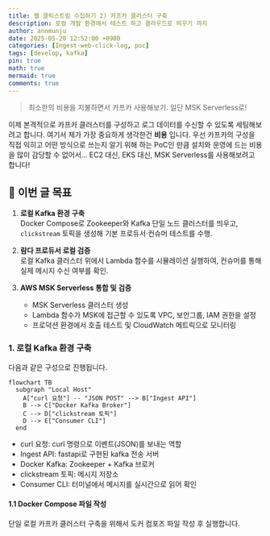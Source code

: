 ```yaml
---
title: 웹 클릭스트림 수집하기 2) 카프카 클러스터 구축
description: 로컬 개발 환경에서 테스트 하고 클라우드로 띄우기 까지
author: annmunju
date: 2025-05-20 12:52:00 +0900
categories: [Ingest-web-click-log, poc]
tags: [develop, kafka]
pin: true
math: true
mermaid: true
comments: true
---
```


> 최소한의 비용을 지불하면서 카프카 사용해보기. 일단 MSK Serverless로!

이제 본격적으로 카프카 클러스터를 구성하고 로그 데이터를 수신할 수 있도록 세팅해보려고 합니다. 여기서 제가 가장 중요하게 생각한건 **비용** 입니다. 우선 카프카의 구성을 직접 익히고 어떤 방식으로 쓰는지 알기 위해 하는 PoC인 만큼 설치와 운영에 드는 비용을 많이 감당할 수 없어서...
EC2 대신, EKS 대신, MSK Serverless를 사용해보려고 합니다!

## 🎯 이번 글 목표

1. **로컬 Kafka 환경 구축**  
   Docker Compose로 Zookeeper와 Kafka 단일 노드 클러스터를 띄우고, `clickstream` 토픽을 생성해 기본 프로듀서·컨슈머 테스트를 수행.

2. **람다 프로듀서 로컬 검증**  
   로컬 Kafka 클러스터 위에서 Lambda 함수를 시뮬레이션 실행하여, 컨슈머를 통해 실제 메시지 수신 여부를 확인.

3. **AWS MSK Serverless 통합 및 검증**  
   - MSK Serverless 클러스터 생성  
   - Lambda 함수가 MSK에 접근할 수 있도록 VPC, 보안그룹, IAM 권한을 설정  
   - 프로덕션 환경에서 호출 테스트 및 CloudWatch 메트릭으로 모니터링  

### 1. 로컬 Kafka 환경 구축
다음과 같은 구성으로 진행됩니다.
```mermaid
flowchart TB
  subgraph "Local Host"
    A["curl 요청"] -- "JSON POST" --> B["Ingest API"]
    B --> C["Docker Kafka Broker"]
    C --> D["clickstream 토픽"]
    D --> E["Consumer CLI"]
  end
```
- curl 요청: curl 명령으로 이벤트(JSON)를 보내는 역할
- Ingest API: fastapi로 구현된 kafka 전송 서버
- Docker Kafka: Zookeeper + Kafka 브로커
- clickstream 토픽: 메시지 저장소
- Consumer CLI: 터미널에서 메시지를 실시간으로 읽어 확인

#### 1.1 Docker Compose 파일 작성
단일 로컬 카프카 클러스터 구축을 위해서 도커 컴포즈 파일 작성 후 실행합니다.
```yml
```